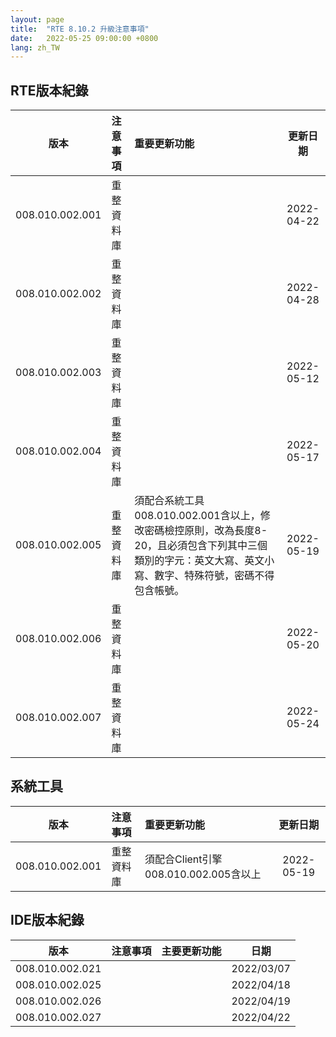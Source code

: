```yaml
---
layout: page
title:  "RTE 8.10.2 升級注意事項"
date:   2022-05-25 09:00:00 +0800
lang: zh_TW
---
```



## RTE版本紀錄

|版本|注意事項|重要更新功能|更新日期|
|:-:|:-|:-|:-:|
|008.010.002.001|重整資料庫||2022-04-22|
|008.010.002.002|重整資料庫||2022-04-28|
|008.010.002.003|重整資料庫||2022-05-12|
|008.010.002.004|重整資料庫||2022-05-17|
|008.010.002.005|重整資料庫|須配合系統工具008.010.002.001含以上，修改密碼檢控原則，改為長度8-20，且必須包含下列其中三個類別的字元：英文大寫、英文小寫、數字、特殊符號，密碼不得包含帳號。|2022-05-19|
|008.010.002.006|重整資料庫||2022-05-20|
|008.010.002.007|重整資料庫||2022-05-24|

## 系統工具

|版本|注意事項|重要更新功能|更新日期|
|:-:|:-|:-|:-:|
|008.010.002.001|重整資料庫|須配合Client引擎008.010.002.005含以上|2022-05-19|

## IDE版本紀錄

|版本|注意事項|主要更新功能|日期|
|:-:|:-|:-:|:-:|
|008.010.002.021|||2022/03/07|
|008.010.002.025|||2022/04/18|
|008.010.002.026|||2022/04/19|
|008.010.002.027|||2022/04/22|